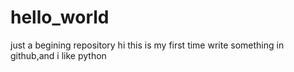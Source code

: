 # hello_world
just a begining repository 
hi this is my first time write something in github,and  i like python
